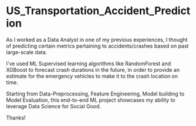 # US_Transportation_Accident_Prediction

As I worked as a Data Analyst in one of my previous experiences, I thought of predicting certain metrics pertaining to accidents/crashes based on past large-scale data. 

I've used ML Supervised learning algorithms like RandomForest and XGBoost to forecast crash durations in the future, in order to provide an estimate for the emergency vehicles to make it to the crash location on time. 

Starting from Data-Preprocessing, Feature Engineering, Model building to Model Evaluation, this end-to-end ML project showcases my ability to leverage Data Science for Social Good.

Thanks!

